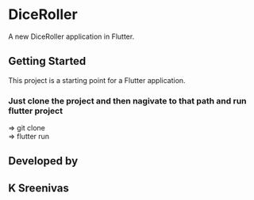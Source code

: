# DiceRoller

A new DiceRoller application in Flutter.

## Getting Started

This project is a starting point for a Flutter application.

### Just clone the project and then nagivate to that path and run flutter project

=> git clone <URL> <br>
=> flutter run
 

<!-- <p >
  <img src="https://github.com/Sreenivassreee/Flutter-Theme-Changer/blob/master/Priview%20Photos/Theme%20Changer_1.png" width="350" title="Screenshot-1 "><br>
  
  <img src="https://github.com/Sreenivassreee/Flutter-Theme-Changer/blob/master/Priview%20Photos/Theme%20Changer_2.png" width="350" title="Screenshot-2 "><br>
  
   <img src="https://github.com/Sreenivassreee/Flutter-Theme-Changer/blob/master/Priview%20Photos/Theme%20Changer_3.png" width="350" title="Screenshot-3 "><br>
    <img src="https://github.com/Sreenivassreee/Flutter-Theme-Changer/blob/master/Priview%20Photos/Theme%20Changer_4.png" width="350" title="Screenshot-4 "><br>
     <img src="https://github.com/Sreenivassreee/Flutter-Theme-Changer/blob/master/Priview%20Photos/Theme%20Changer_5.png" width="350" title="Screenshot-5 "><br>
      <img src="https://github.com/Sreenivassreee/Flutter-Theme-Changer/blob/master/Priview%20Photos/Theme%20Changer_6.png" width="350" title="Screenshot-6 "><br> -->
       
</p>

## Developed by
## K Sreenivas
